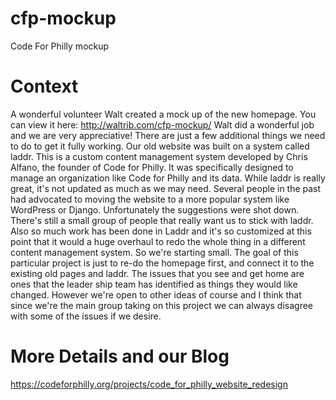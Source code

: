 # cfp-mockup
Code For Philly mockup

# Context
A wonderful volunteer Walt created a mock up of the new homepage. You can view it here: http://waltrib.com/cfp-mockup/ Walt did a wonderful job and we are very appreciative! There are just a few additional things we need to do to get it fully working. Our old website was built on a system called laddr. This is a custom content management system developed by Chris Alfano, the founder of Code for Philly. It was specifically designed to manage an organization like Code for Philly and its data. While laddr is really great, it's not updated as much as we may need. Several people in the past had advocated to moving the website to a more popular system like WordPress or Django. Unfortunately the suggestions were shot down. There's still a small group of people that really want us to stick with laddr. Also so much work has been done in Laddr and it's so customized at this point that it would a huge overhaul to redo the whole thing in a different content management system. So we're starting small. The goal of this particular project is just to re-do the homepage first, and connect it to the existing old pages and laddr. The issues that you see and get home are ones that the leader ship team has identified as things they would like changed. However we're open to other ideas of course and I think that since we're the main group taking on this project we can always disagree with some of the issues if we desire. 

# More Details and our Blog
https://codeforphilly.org/projects/code_for_philly_website_redesign
